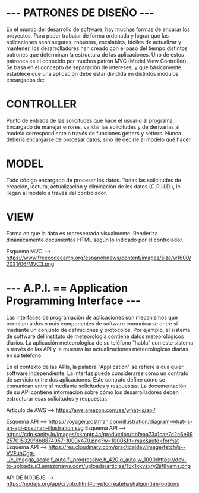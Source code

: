 # --- PATRONES DE DISEÑO ---

En el mundo del desarrollo de software, hay muchas formas de encarar los proyectos. Para poder trabajar de forma ordenada y lograr que las aplicaciones sean seguras, robustas, escalables, fáciles de actualizar y mantener, los desarrolladores han creado con el paso del tiempo distintos patrones que determinan la estructura de las aplicaciones.
Uno de estos patrones es el conocido por muchos patrón MVC (Model View Controller). Se basa en el concepto de separación de intereses, y que básicamente establece que una aplicación debe estar dividida en distintos módulos encargados de:

# CONTROLLER

Punto de entrada de las solicitudes que hace el usuario al programa. Encargado de manejar errores, validar las solicitudes y de derivarlas al modelo correspondiente a través de funciones getters y setters. Nunca debería encargarse de procesar datos, sino de decirle al modelo qué hacer.

# MODEL

Todo código encargado de procesar los datos. Todas las solicitudes de creación, lectura, actualización y eliminación de los datos (C.R.U.D.), le llegan al modelo a través del controlador.

# VIEW

Forma en que la data es representada visualmente. Renderiza dinámicamente documentos HTML según lo indicado por el controlador.

Esquema MVC --> https://www.freecodecamp.org/espanol/news/content/images/size/w1600/2021/06/MVC3.png

# --- A.P.I. == Application Programming Interface ---

Las interfaces de programación de aplicaciones son mecanismos que permiten a dos o más componentes de software comunicarse entre sí mediante un conjunto de definiciones y protocolos. Por ejemplo, el sistema de software del instituto de meteorología contiene datos meteorológicos diarios. La aplicación meteorológica de su teléfono “habla” con este sistema a través de las API y le muestra las actualizaciones meteorológicas diarias en su teléfono.

En el contexto de las APIs, la palabra "Application" se refiere a cualquier software independiente. La interfaz puede considerarse como un contrato de servicio entre dos aplicaciones. Este contrato define cómo se comunican entre sí mediante solicitudes y respuestas. La documentación de su API contiene información sobre cómo los desarrolladores deben estructurar esas solicitudes y respuestas.

Artículo de AWS --> https://aws.amazon.com/es/what-is/api/

Esquema API --> https://voyager.postman.com/illustration/diagram-what-is-an-api-postman-illustration.svg
Esquema API --> https://cdn.sanity.io/images/ckmptp4a/production/bbfeaa73a1cae7c2c6e99257015329f8b8874957-1000x470.png?w=1000&fit=max&auto=format
Esquema API --> https://res.cloudinary.com/practicaldev/image/fetch/s--VVFuhCgq--/c_imagga_scale,f_auto,fl_progressive,h_420,q_auto,w_1000/https://dev-to-uploads.s3.amazonaws.com/uploads/articles/15k1xkvzxry2jif8vems.png

API DE NODEJS --> https://nodejs.org/api/crypto.html#cryptocreatehashalgorithm-options
